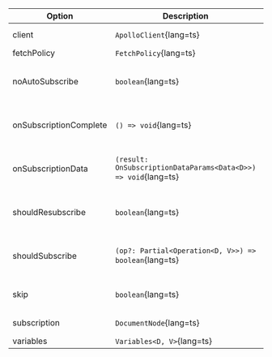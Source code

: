 | Option                 | Description                                                    |                                                                                                                                             |
| ---------------------- | -------------------------------------------------------------- | ------------------------------------------------------------------------------------------------------------------------------------------- |
| client                 | `ApolloClient`{lang=ts}                                        | ApolloClient instance for the subscription.                                                                                                 |
| fetchPolicy            | `FetchPolicy`{lang=ts}                                         | See [fetchPolicy](/api/core/interfaces/subscription/#fetchpolicy)                                                                           |
| noAutoSubscribe        | `boolean`{lang=ts}                                             | If set, the component will not subscribe until called explicitly. See [noAutoSubscribe](/api/core/interfaces/subscription/#noautosubscribe) |
| onSubscriptionComplete | `() => void`{lang=ts}                                          | Callback that fires when the subscription ends. See [onSubscriptionComplete](/api/core/interfaces/subscription/#onsubscriptioncomplete)     |
| onSubscriptionData     | `(result: OnSubscriptionDataParams<Data<D>>) => void`{lang=ts} | Callback for when subscription produces new data. See [onSubscriptionData](/api/core/interfaces/subscription/#onsubscriptiondata)           |
| shouldResubscribe      | `boolean`{lang=ts}                                             | Determines if your subscription should be unsubscribed and subscribed again                                                                 |
| shouldSubscribe        | `(op?: Partial<Operation<D, V>>) => boolean`{lang=ts}          | Predicate which determines whether to automatically subscribe. See [shouldSubscribe](/api/core/interfaces/subscription/#shouldsubscribe)    |
| skip                   | `boolean`{lang=ts}                                             | When true, the subscription will not fetch at all.                                                                                          |
| subscription           | `DocumentNode`{lang=ts}                                        | Subscription GraphQL Document                                                                                                               |
| variables              | `Variables<D, V>`{lang=ts}                                     | Subscription variables                                                                                                                      |
